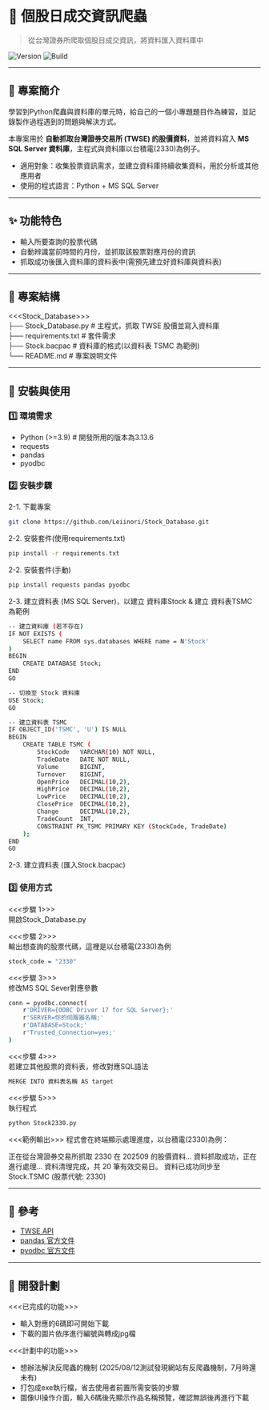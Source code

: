 # 📌 個股日成交資訊爬蟲
> 從台灣證券所爬取個股日成交資訊，將資料匯入資料庫中

![Version](https://img.shields.io/badge/version-1.0.0-green)
![Build](https://img.shields.io/badge/build-running-blue)

---

## 📖 專案簡介
學習到Python爬蟲與資料庫的單元時，給自己的一個小專題題目作為練習，並記錄製作過程遇到的問題與解決方式。

本專案用於 **自動抓取台灣證券交易所 (TWSE) 的股價資料**，並將資料寫入 **MS SQL Server 資料庫**，主程式與資料庫以台積電(2330)為例子。

- 適用對象：收集股票資訊需求，並建立資料庫持續收集資料，用於分析或其他應用者
- 使用的程式語言：Python + MS SQL Server

---

## ✨ 功能特色
- 輸入所要查詢的股票代碼
- 自動辨識當前時間的月份，並抓取該股票對應月份的資訊
- 抓取成功後匯入資料庫的資料表中(需預先建立好資料庫與資料表)

---

## 📂 專案結構
<<<Stock_Database>>> <br>
├── Stock_Database.py    # 主程式，抓取 TWSE 股價並寫入資料庫 <br>
├── requirements.txt     # 套件需求 <br>
├── Stock.bacpac         # 資料庫的格式(以資料表 TSMC 為範例) <br>
└── README.md            # 專案說明文件 <br>

---

## 🚀 安裝與使用

### 1️⃣ 環境需求
- Python (>=3.9)    # 開發所用的版本為3.13.6 <br>
- requests <br>
- pandas <br>
- pyodbc <br>

### 2️⃣ 安裝步驟

2-1. 下載專案
```bash
git clone https://github.com/Leiinori/Stock_Database.git
```

2-2. 安裝套件(使用requirements.txt)
```bash
pip install -r requirements.txt
```

2-2. 安裝套件(手動)
```bash
pip install requests pandas pyodbc
```

2-3. 建立資料表 (MS SQL Server)，以建立 資料庫Stock & 建立 資料表TSMC 為範例
```bash
-- 建立資料庫 (若不存在)
IF NOT EXISTS (
    SELECT name FROM sys.databases WHERE name = N'Stock'
)
BEGIN
    CREATE DATABASE Stock;
END
GO

-- 切換至 Stock 資料庫
USE Stock;
GO

-- 建立資料表 TSMC
IF OBJECT_ID('TSMC', 'U') IS NULL
BEGIN
    CREATE TABLE TSMC (
        StockCode   VARCHAR(10) NOT NULL,
        TradeDate   DATE NOT NULL,
        Volume      BIGINT,
        Turnover    BIGINT,
        OpenPrice   DECIMAL(10,2),
        HighPrice   DECIMAL(10,2),
        LowPrice    DECIMAL(10,2),
        ClosePrice  DECIMAL(10,2),
        Change      DECIMAL(10,2),
        TradeCount  INT,
        CONSTRAINT PK_TSMC PRIMARY KEY (StockCode, TradeDate)
    );
END
GO
```
2-3. 建立資料表 (匯入Stock.bacpac)

### 3️⃣ 使用方式
<<<步驟 1>>> <br>
開啟Stock_Database.py

<<<步驟 2>>> <br>
輸出想查詢的股票代碼，這裡是以台積電(2330)為例
```bash
stock_code = "2330"
```

<<<步驟 3>>> <br>
修改MS SQL Sever對應參數
```bash
conn = pyodbc.connect(
    r'DRIVER={ODBC Driver 17 for SQL Server};'
    r'SERVER=你的伺服器名稱;'
    r'DATABASE=Stock;'
    r'Trusted_Connection=yes;'
)
```

<<<步驟 4>>> <br>
若建立其他股票的資料表，修改對應SQL語法 <br>
```bash
MERGE INTO 資料表名稱 AS target
```

<<<步驟 5>>> <br>
執行程式
```bash
python Stock2330.py
```

<<<範例輸出>>>
程式會在終端顯示處理進度，以台積電(2330)為例：

正在從台灣證券交易所抓取 2330 在 202509 的股價資料...
資料抓取成功，正在進行處理...
資料清理完成，共 20 筆有效交易日。
資料已成功同步至 Stock.TSMC (股票代號: 2330)

---

## 🔗 參考

- [TWSE API](https://www.twse.com.tw/zh/page/trading/exchange/STOCK_DAY.html)
- [pandas 官方文件](https://pandas.pydata.org/docs/)
- [pyodbc 官方文件](https://github.com/mkleehammer/pyodbc)

---

## 📌 開發計劃
 <<<已完成的功能>>> <br>
- 輸入對應的6碼即可開始下載 <br>
- 下載的圖片依序進行編號與轉成jpg檔 <br>

 <<<計劃中的功能>>> <br>
- 想辦法解決反爬蟲的機制 (2025/08/12測試發現網站有反爬蟲機制，7月時還未有) <br>
- 打包成exe執行檔，省去使用者前置所需安裝的步驟 <br>
- 圖像UI操作介面，輸入6碼後先顯示作品名稱預覽，確認無誤後再進行下載 <br>

